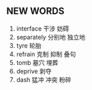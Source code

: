 ## NEW WORDS

1. interface 干涉 妨碍
2. separately 分别地 独立地
3. tyre 轮胎
4. refrain 克制 抑制 叠句
5. tomb 墓穴 埋葬
6. deprive 剥夺
7. dash 猛冲 冲突 粉碎
